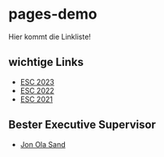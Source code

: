 # pages-demo

Hier kommt die Linkliste!

## wichtige Links

* [ESC 2023](https://de.wikipedia.org/wiki/Eurovision_Song_Contest_2023)
* [ESC 2022](https://de.wikipedia.org/wiki/Eurovision_Song_Contest_2022)
* [ESC 2021](https://de.wikipedia.org/wiki/Eurovision_Song_Contest_2021)

## Bester Executive Supervisor

* [Jon Ola Sand](https://de.wikipedia.org/wiki/Jon_Ola_Sand)
